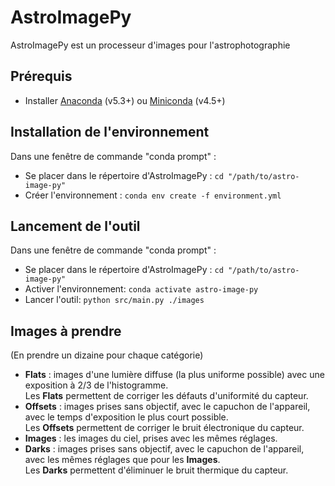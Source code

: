 # AstroImagePy

AstroImagePy est un processeur d'images pour l'astrophotographie

## Prérequis
- Installer [Anaconda](https://www.anaconda.com/download/) (v5.3+) ou [Miniconda](https://conda.io/miniconda.html) (v4.5+)

## Installation de l'environnement
Dans une fenêtre de commande "conda prompt" :
- Se placer dans le répertoire d'AstroImagePy : `cd "/path/to/astro-image-py"`
- Créer l'environnement : `conda env create -f environment.yml`

## Lancement de l'outil
Dans une fenêtre de commande "conda prompt" :
- Se placer dans le répertoire d'AstroImagePy : `cd "/path/to/astro-image-py"`
- Activer l'environnement: `conda activate astro-image-py` 
- Lancer l'outil: `python src/main.py ./images`

## Images à prendre
(En prendre un dizaine pour chaque catégorie)
- **Flats** : images d'une lumière diffuse (la plus uniforme possible) avec une exposition à 2/3 de l'histogramme.<br>
Les **Flats** permettent de corriger les défauts d'uniformité du capteur.
- **Offsets** : images prises sans objectif, avec le capuchon de l'appareil, avec le temps d'exposition le plus court possible.<br>
Les **Offsets** permettent de corriger le bruit électronique du capteur.
- **Images** : les images du ciel, prises avec les mêmes réglages.
- **Darks** : images prises sans objectif, avec le capuchon de l'appareil, avec les mêmes réglages que pour les **Images**.<br>
Les **Darks** permettent d'éliminuer le bruit thermique du capteur.
